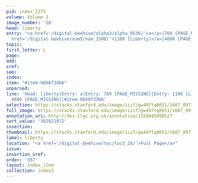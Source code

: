 ```yaml
---
pid: index_2275
volume: Volume 3
image_number: '28'
head: liberty
entry: "<a href='/digital-beehive/alpha3/alpha_0536/'>a</a>|769 [PAGE_MISSING]|<a
  href='/digital-beehive/num5/num_1500/'>1108 [Liberty]</a>|4606 [PAGE_MISSING]"
topic:
first_letter: L
page:
add:
xref:
see:
index:
item: "#item-0666f3db6"
unparsed:
line: 'Head: liberty|Entry: a|Entry: 769 [PAGE_MISSING]|Entry: 1108 [Liberty]|Entry:
  4606 [PAGE_MISSING]|#item-0666f3db6'
selection: https://stacks.stanford.edu/image/iiif/gw497tq8651/1607_0971/1137,1972,705,143/full/0/default.jpg
full_image: https://stacks.stanford.edu/image/iiif/gw497tq8651/1607_0971/full/full/0/default.jpg
annotation_uri: http://dev.llgc.org.uk/annotation/1559845990527
sort_value: '302821972'
insertion:
thumbnail: https://stacks.stanford.edu/image/iiif/gw497tq8651/1607_0971/1137,1972,705,143/150,/0/default.jpg
label: liberty
location: "<a href='/digital-beehive/toc/toc3_28/'>Full Page</a>"
issue:
insertion_xref:
order: '357'
layout: index_item
collection: index3
---
```

